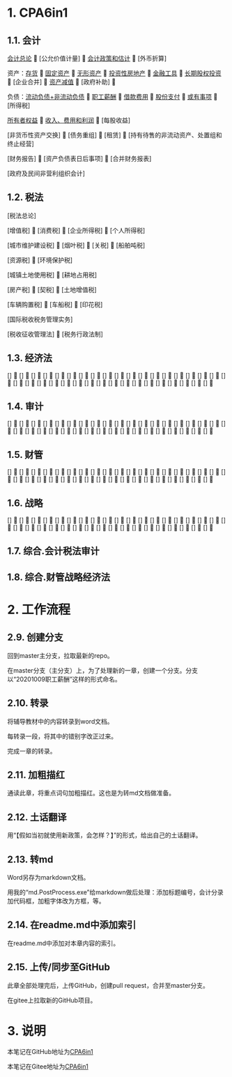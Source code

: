 # 1. CPA6in1

## 1.1. 会计

[会计总论](CPA6in1/1会计/会计总论.pp.md) :cactus: [公允价值计量] :cactus:
[会计政策和估计](CPA6in1/1会计/会计政策和估计.pp.md) :cactus: [外币折算]

资产：[存货](CPA6in1/1会计/资产.存货.pp.md) :cactus:
[固定资产](CPA6in1/1会计/资产.固定资产.pp.md) :cactus:
[无形资产](CPA6in1/1会计/资产.无形资产.pp.md) :cactus:
[投资性房地产](CPA6in1/1会计/资产.投资性房地产.pp.md) :cactus:
[金融工具](CPA6in1/1会计/资产.金融工具.pp.md) :cactus:
[长期股权投资](CPA6in1/1会计/资产.长期股权投资.pp.md) :cactus: [企业合并] :cactus:
[资产减值](CPA6in1/1会计/资产.资产减值.pp.md) :cactus: [政府补助] :cactus:

负债：[流动负债+非流动负债](CPA6in1/1会计/负债.流动负债+非流动负债.pp.md) :cactus:
[职工薪酬](CPA6in1/1会计/负债.职工薪酬.pp.md) :cactus:
[借款费用](CPA6in1/1会计/负债.借款费用.pp.md) :cactus:
[股份支付](CPA6in1/1会计/负债.股份支付.pp.md) :cactus:
[或有事项](CPA6in1/1会计/负债.或有事项.pp.md) :cactus: [所得税]

[所有者权益](CPA6in1/1会计/所有者权益.pp.md) :cactus:
[收入、费用和利润](CPA6in1/1会计/收入、费用和利润.pp.md) :cactus: [每股收益]

[非货币性资产交换] :cactus: [债务重组] :cactus: [租赁] :cactus:
[持有待售的非流动资产、处置组和终止经营]

[财务报告] :cactus: [资产负债表日后事项] :cactus: [合并财务报表]

[政府及民间非营利组织会计]

## 1.2. 税法

[税法总论]

[增值税] :cactus: [消费税] :cactus: [企业所得税] :cactus: [个人所得税]

[城市维护建设税] :cactus: [烟叶税] :cactus: [关税] :cactus: [船舶吨税]

[资源税] :cactus: [环境保护税]

[城镇土地使用税] :cactus: [耕地占用税]

[房产税] :cactus: [契税] :cactus: [土地增值税]

[车辆购置税] :cactus: [车船税] :cactus: [印花税]

[国际税收税务管理实务]

[税收征收管理法] :cactus: [税务行政法制]

## 1.3. 经济法

[] :cactus: [] :cactus: [] :cactus: [] :cactus: [] :cactus: [] :cactus: [] :cactus: [] :cactus: [] :cactus: [] :cactus: [] :cactus: [] :cactus: [] :cactus: []
:cactus: [] :cactus: [] :cactus: [] :cactus: [] :cactus: [] :cactus: [] :cactus: [] :cactus: [] :cactus: [] :cactus: [] :cactus: [] :cactus: [] :cactus: [] :cactus:
[] :cactus: [] :cactus: [] :cactus: [] :cactus: [] :cactus: [] :cactus: [] :cactus: [] :cactus: [] :cactus:

## 1.4. 审计

[] :cactus: [] :cactus: [] :cactus: [] :cactus: [] :cactus: [] :cactus: [] :cactus: [] :cactus: [] :cactus: [] :cactus: [] :cactus: [] :cactus: [] :cactus: []
:cactus: [] :cactus: [] :cactus: [] :cactus: [] :cactus: [] :cactus: [] :cactus: [] :cactus: [] :cactus: [] :cactus: [] :cactus: [] :cactus: [] :cactus: [] :cactus:
[] :cactus: [] :cactus: [] :cactus: [] :cactus: [] :cactus: [] :cactus: [] :cactus: [] :cactus: [] :cactus:

## 1.5. 财管

[] :cactus: [] :cactus: [] :cactus: [] :cactus: [] :cactus: [] :cactus: [] :cactus: [] :cactus: [] :cactus: [] :cactus: [] :cactus: [] :cactus: [] :cactus: []
:cactus: [] :cactus: [] :cactus: [] :cactus: [] :cactus: [] :cactus: [] :cactus: [] :cactus: [] :cactus: [] :cactus: [] :cactus: [] :cactus: [] :cactus: [] :cactus:
[] :cactus: [] :cactus: [] :cactus: [] :cactus: [] :cactus: [] :cactus: [] :cactus: [] :cactus: [] :cactus:

## 1.6. 战略

[] :cactus: [] :cactus: [] :cactus: [] :cactus: [] :cactus: [] :cactus: [] :cactus: [] :cactus: [] :cactus: [] :cactus: [] :cactus: [] :cactus: [] :cactus: []
:cactus: [] :cactus: [] :cactus: [] :cactus: [] :cactus: [] :cactus: [] :cactus: [] :cactus: [] :cactus: [] :cactus: [] :cactus: [] :cactus: [] :cactus: [] :cactus:
[] :cactus: [] :cactus: [] :cactus: [] :cactus: [] :cactus: [] :cactus: [] :cactus: [] :cactus: [] :cactus:

## 1.7. 综合.会计税法审计

## 1.8. 综合.财管战略经济法

# 2. 工作流程

## 2.9. 创建分支

回到master主分支，拉取最新的repo。

在master分支（主分支）上，为了处理新的一章，创建一个分支。分支以“20201009职工薪酬”这样的形式命名。

## 2.10. 转录

将辅导教材中的内容转录到word文档。

每转录一段，将其中的错别字改正过来。

完成一章的转录。

## 2.11. 加粗描红

通读此章，将重点词句加粗描红。这也是为转md文档做准备。

## 2.12. 土话翻译

用“【假如当初就使用新政策，会怎样？】”的形式，给出自己的土话翻译。

## 2.13. 转md

Word另存为markdown文档。

用我的“md.PostProcess.exe”给markdown做后处理：添加标题编号，会计分录加代码框，加粗字体改为方框，等。

## 2.14. 在readme.md中添加索引

在readme.md中添加对本章内容的索引。

## 2.15. 上传/同步至GitHub

此章全部处理完后，上传GitHub，创建pull request，合并至master分支。

在gitee上拉取新的GitHub项目。

# 3. 说明

本笔记在GitHub地址为[CPA6in1](https://github.com/bitzhuwei/CPA6in1)

本笔记在Gitee地址为[CPA6in1](https://gitee.com/bookcases/CPA6in1)
